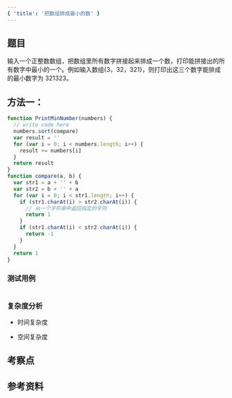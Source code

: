 ```yaml
---
{ 'title': '把数组排成最小的数' }
---
```


## 题目

输入一个正整数数组，把数组里所有数字拼接起来排成一个数，打印能拼接出的所有数字中最小的一个。例如输入数组{3，32，321}，则打印出这三个数字能排成的最小数字为 321323。

## 方法一：

```js
function PrintMinNumber(numbers) {
  // write code here
  numbers.sort(compare)
  var result = ''
  for (var i = 0; i < numbers.length; i++) {
    result += numbers[i]
  }
  return result
}
function compare(a, b) {
  var str1 = a + '' + b
  var str2 = b + '' + a
  for (var i = 0; i < str1.length; i++) {
    if (str1.charAt(i) > str2.charAt(i)) {
      // 从一个字符串中返回指定的字符
      return 1
    }
    if (str1.charAt(i) < str2.charAt(i)) {
      return -1
    }
  }
  return 1
}
```

### 测试用例

```js
```

### 复杂度分析

- 时间复杂度

- 空间复杂度

## 考察点

## 参考资料
